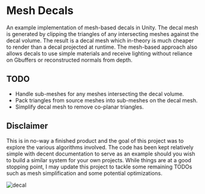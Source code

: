 # Mesh Decals
 An example implementation of mesh-based decals in Unity.
 The decal mesh is generated by clipping the triangles of any intersecting meshes against the decal volume. The result is a decal mesh which in-theory is much cheaper to render than a decal projected at runtime. The mesh-based approach also allows decals to use simple materials and receive lighting without reliance on Gbuffers or reconstructed normals from depth.
 
## TODO
- Handle sub-meshes for any meshes intersecting the decal volume.
- Pack triangles from source meshes into sub-meshes on the decal mesh.
- Simplify decal mesh to remove co-planar triangles.
 
 ## Disclaimer
 This is in no-way a finished product and the goal of this project was to explore the various algorithms involved. The code has been kept relatively simple with decent documentation to serve as an example should you wish to build a similar system for your own projects. While things are at a good stopping point, I may update this project to tackle some remaining TODOs such as mesh simplification and some potential optimizations.
 
![decal](https://user-images.githubusercontent.com/4340480/232976334-1b8e3400-19d3-4f06-b628-84ed2dba448b.png)
